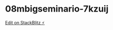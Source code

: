 # 08mbigseminario-7kzuij

[Edit on StackBlitz ⚡️](https://stackblitz.com/edit/08mbigseminario-7kzuij)